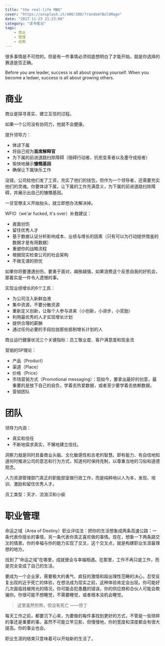 ```yaml
---
title: "the real-life MBA"
cover: "https://unsplash.it/400/300/?random?BoldMage"
date: "2017-11-23 21:23:08"
category: "读书笔记"
tags:
    - 商业
    - 管理
    - 经典
---
```

很多事情是不可控的。但是有一件事情必须彻底想明白了才能开始，就是你选择的赛道是否正确。

Before you are leader, success is all about growing yourself. When you become a ledaer, success is all about growing others.

# 商业

商业是探寻真实、建立互信的过程。

如果一个公司没有协同力，他就不会健康。

提升领导力：

- 体谅下属
- 将自己视为**首席解释官**
- 为下属的前进道路扫除障碍（阻碍行动者、抗拒变革者以及墨守成规者）
- 愉快地展示**慷慨基因**
- 确保让下属快乐工作

没错，公司给他们发了工资，充实了他们的钱包，但作为一个领导者，还需要充实他们的灵魂。你要体谅下属，让下属的工作充满意义，为下属的前进道路扫除障碍，并展示出自己的慷慨基因。

一旦官僚主义开始抬头，就立即想办法解决掉。

WFIO（we'ar fucked, it's over）补救建议：

- 直面创伤
- 留住优秀人才
- 基于数据认证分析影响成本、业绩与增长的因素（只有可以为行动提供借鉴的数据才是有用数据）
- 重塑你的战略流程
- 根据现实检查公司的社会架构
- 不做无谓的担忧

如果你将要遭遇创伤，要勇于面对，越挫越强，如果浪费这个反思自我的好机会，那着实是一件令人遗憾的事。

实现业绩增长的6个工具：

- 为公司注入新鲜血液
- 集中资源，不要分散资源
- 重新定义创新，让每个人参与进来（小创新，小进步，小奖励）
- 利用最优秀的人才实现增长计划
- 提供合理的薪酬
- 通过任何必要的手段拉拢那些抵制增长计划的人

商业运行健康状况三个关键指标：员工敬业度、客户满意度和现金流

营销的5P理论：

- 产品（Product）
- 渠道（Place）
- 价格（Price）
- 市场营销方式（Promotional messaging）：现如今，要拿出最好的创意，最重要的是放下自己的自负，学着去热爱数据，或者至少要学着去依赖数据。
- 营销团队

# 团队

领导力内涵：

- 真实和信任
- 不断地探求真实，不懈地建立信任。

洞察力就是同时具备商业头脑、文化敏感性和古老的智慧。即有能力、有自信地知道何时推进公司的意志和行为方式，知道何时保持克制，以尊重当地的习俗和道德观念。

人力资源管理部门真正的职能部室做行政工作，而是纯粹地以人为本，发现、培训、激励和留住优秀人才。

员工类型：天才、流浪汉和小偷

# 职业管理

命运之域（Area of Destiny）职业评估法：把你的生活想象成两条高速公路：一条代表你擅长的事情，另一条代表你真正喜欢做的事情。现在，想象一下两条路交叉的情景。你的幸福与你的能力实现了交叉，这个交叉点，就是构建职业生涯最理想的地方。

找到了“命运之域”在哪里，成就便会与幸福相遇。在那里，工作不再只是工作，而是完全变成了自己的生活。

要成为一个企业家，需要极大的勇气、疯狂的激情和超出理性范畴的决心，忍受反复出现的近乎死亡的体验，在想法成为现实之前，这种体验肯定会出现。你可能好几次面临钱被用光的情况，你可能会犯愚蠢的错误，你的供应商和合伙人可能会欺骗你。你很可能不想睡觉，不需要睡觉，或者根本没机会睡觉。

> 这里虽然煎熬，但没有死亡     ——但丁

每天工作之前，都要沉下心来，为要做的每件事找到更好的方式，不管是一些琐碎的事还是重要的事。虽然不可能立竿见影，但慢慢地，你的宽度和深度都会有很大提高。你的事业也会。

职业生涯的结束只意味着可以开始新的生活了。

